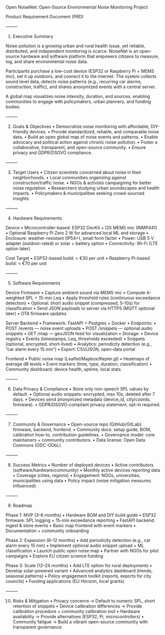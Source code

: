 Open NoiseNet: Open-Source Environmental Noise Monitoring Project

Product Requirement Document (PRD)

⸻

1. Executive Summary

Noise pollution is a growing urban and rural health issue, yet reliable, distributed, and independent monitoring is scarce. NoiseNet is an open-source hardware and software platform that empowers citizens to measure, log, and share environmental noise data.

Participants purchase a low-cost device (ESP32 or Raspberry Pi + MEMS mic), set it up outdoors, and connect it to the internet. The system collects sound level data, detects noise patterns (e.g., recurring car alarms, construction, traffic), and shares anonymized events with a central server.

A global map visualizes noise intensity, duration, and sources, enabling communities to engage with policymakers, urban planners, and funding bodies.

⸻

2. Goals & Objectives
	•	Democratize noise monitoring with affordable, DIY-friendly devices.
	•	Provide standardized, reliable, and comparable noise data.
	•	Build an open global map of noise events and patterns.
	•	Enable advocacy and political action against chronic noise pollution.
	•	Foster a collaborative, transparent, and open-source community.
	•	Ensure privacy and GDPR/DSGVO compliance.

⸻

3. Target Users
	•	Citizen scientists concerned about noise in their neighborhoods.
	•	Local communities organizing against construction/traffic noise.
	•	NGOs & activists campaigning for better noise regulation.
	•	Researchers studying urban soundscapes and health impacts.
	•	Policymakers & municipalities seeking crowd-sourced insights.

⸻

4. Hardware Requirements

Device
	•	Microcontroller-based: ESP32 DevKit + I2S MEMS mic (INMP441)
	•	Optional Raspberry Pi Zero 2 W for advanced local ML and storage
	•	Enclosure: weather-resistant (IP54+), small form factor
	•	Power: USB 5 V adapter (outdoor-rated) or solar + battery option
	•	Connectivity: Wi-Fi (LTE option later)

Cost Target
	•	ESP32-based build: < €30 per unit
	•	Raspberry Pi-based build: < €70 per unit

⸻

5. Software Requirements

Device Firmware
	•	Capture ambient sound via MEMS mic
	•	Compute A-weighted SPL + 15-min Leq
	•	Apply threshold rules (continuous exceedance detection)
	•	Optional: short audio snippet (compressed, 5–10s) for classification
	•	Send JSON payloads to server via HTTPS (MQTT optional later)
	•	OTA firmware updates

Server Backend
	•	Framework: FastAPI + Postgres + Docker
	•	Endpoints:
	•	POST /events — noise event uploads
	•	POST /snippets — optional audio snippets
	•	GET /map — geoJSON feed for visualization
	•	Storage:
	•	Device registry
	•	Events (timestamps, Leq, thresholds exceeded)
	•	Snippets (optional, encrypted, short-lived)
	•	Analytics: periodicity detection (e.g., “car alarm every 15 min”)
	•	Export: CSV/JSON, open-data portal

Frontend
	•	Public noise map (Leaflet/Mapbox/Kepler.gl)
	•	Heatmaps of average dB levels
	•	Event markers (time, type, duration, classification)
	•	Community dashboard: device health, uptime, local stats

⸻

6. Data Privacy & Compliance
	•	Store only non-speech SPL values by default.
	•	Optional audio snippets: encrypted, max 10s, deleted after 7 days.
	•	Devices send anonymized metadata (device_id, city/coords, firmware).
	•	GDPR/DSGVO-compliant privacy statement, opt-in required.

⸻

7. Community & Governance
	•	Open-source repo (GitHub/GitLab): firmware, backend, frontend.
	•	Community docs: setup guide, BOM, calibration how-to, contribution guidelines.
	•	Governance model: core maintainers + community contributors.
	•	Data license: Open Data Commons (ODC-ODbL).

⸻

8. Success Metrics
	•	Number of deployed devices
	•	Active contributors (software/hardware/community)
	•	Monthly active devices reporting data
	•	Coverage (cities, regions)
	•	Engagement: NGOs, universities, municipalities using data
	•	Policy impact (noise mitigation measures influenced)

⸻

9. Roadmap

Phase 1: MVP (3–6 months)
	•	Hardware BOM and DIY build guide
	•	ESP32 firmware: SPL logging + 15-min exceedance reporting
	•	FastAPI backend: ingest & store events
	•	Basic map frontend with event markers
	•	Documentation + community onboarding

Phase 2: Expansion (6–12 months)
	•	Add periodicity detection (e.g., car alarm every 15 min)
	•	Implement optional audio snippet upload + ML classification
	•	Launch public open noise map
	•	Partner with NGOs for pilot campaigns
	•	Explore EU citizen science funding

Phase 3: Scale (12–24 months)
	•	Add LTE option for rural deployments
	•	Develop solar-powered variant
	•	Advanced analytics dashboard (trends, seasonal patterns)
	•	Policy engagement toolkit (reports, exports for city councils)
	•	Funding applications (EU Horizon, local grants)

⸻

10. Risks & Mitigation
	•	Privacy concerns → Default to numeric SPL, short retention of snippets
	•	Device calibration differences → Provide calibration procedure + community calibration tool
	•	Hardware availability → Provide alternatives (ESP32, Pi, microcontrollers)
	•	Community fatigue → Build a vibrant open-source community with transparent governance
